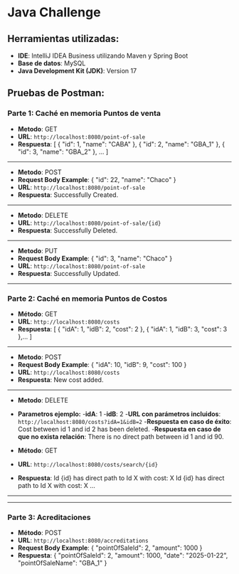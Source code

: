 # Java Challenge

## Herramientas utilizadas:
- **IDE**: IntelliJ IDEA Business utilizando Maven y Spring Boot
- **Base de datos**: MySQL
- **Java Development Kit (JDK)**: Version 17

## Pruebas de Postman:

### Parte 1: Caché en memoria Puntos de venta
- **Metodo**: GET
- **URL**: `http://localhost:8080/point-of-sale`
- **Respuesta**:
[
    {
        "id": 1,
        "name": "CABA"
    },
    {
        "id": 2,
        "name": "GBA_1"
    },
    {
        "id": 3,
        "name": "GBA_2"
    },
    ...
]

---

- **Metodo**: POST
- **Request Body Example**:
{
    "id": 22,
    "name": "Chaco"
}
- **URL**: `http://localhost:8080/point-of-sale`
- **Respuesta**: Successfully Created.
---
- **Metodo**: DELETE
- **URL**: `http://localhost:8080/point-of-sale/{id}`
- **Respuesta**: Successfully Deleted.
---
- **Metodo**: PUT
- **Request Body Example**:
{
    "id": 3,
    "name": "Chaco"
}
- **URL**: `http://localhost:8080/point-of-sale`
- **Respuesta**: Successfully Updated.
---
### Parte 2: Caché en memoria Puntos de Costos

- **Método**: GET
- **URL**: `http://localhost:8080/costs`
- **Respuesta**:
  [
    {
        "idA": 1,
        "idB": 2,
        "cost": 2
    },
    {
        "idA": 1,
        "idB": 3,
        "cost": 3
    },...
  ]

---
- **Metodo**: POST
- **Request Body Example**:
{
    "idA": 10,
    "idB": 9,
    "cost": 100
}
- **URL**: `http://localhost:8080/costs`
- **Respuesta**: New cost added.
---
- **Metodo**: DELETE
- **Parametros ejemplo:**
      -**idA**: 1
      -**idB**: 2
-**URL con parámetros incluidos**: `http://localhost:8080/costs?idA=1&idB=2`
-**Respuesta en caso de éxito**: Cost between id 1 and id 2 has been deleted.
-**Respuesta en caso de que no exista relación**: There is no direct path between id 1 and id 90.

- **Método**: GET
- **URL**: `http://localhost:8080/costs/search/{id}`
- **Respuesta**: Id {id} has direct path to Id X with cost: X
                 Id {id} has direct path to Id X with cost: X
                 ...
  
---
---

### Parte 3: Acreditaciones

- **Método**: POST
- **URL**: `http://localhost:8080/accreditations`
- **Request Body Example**:
{
    "pointOfSaleId": 2,
    "amount": 1000
}
- **Respuesta**:
{
    "pointOfSaleId": 2,
    "amount": 1000,
    "date": "2025-01-22",
    "pointOfSaleName": "GBA_1"
}
